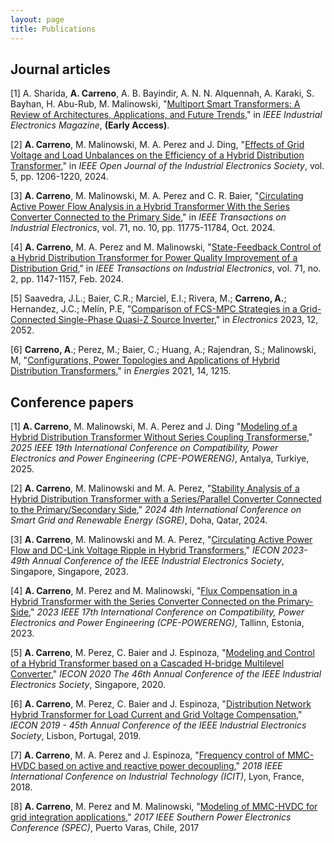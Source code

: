 ```yaml
---
layout: page
title: Publications
---
```


<h2><b>Journal articles</b></h2>

[1] A. Sharida, **A. Carreno**, A. B. Bayindir, A. N. N. Alquennah, A. Karaki, S. Bayhan, H. Abu-Rub, M. Malinowski, "<a href="https://doi.org/10.1109/MIE.2025.3598405">Multiport Smart Transformers: A Review of Architectures, Applications, and Future Trends</a>," in *IEEE Industrial Electronics Magazine*, **(Early Access)**.

[2] **A. Carreno**, M. Malinowski, M. A. Perez and J. Ding, "<a href="https://doi.org/10.1109/OJIES.2024.3486353">Effects of Grid Voltage and Load Unbalances on the Efficiency of a Hybrid Distribution Transformer</a>," in *IEEE Open Journal of the Industrial Electronics Society*, vol. 5, pp. 1206-1220, 2024.

[3] **A. Carreno**, M. Malinowski, M. A. Perez and C. R. Baier, "<a href="https://doi.org/10.1109/TIE.2023.3347856">Circulating Active Power Flow Analysis in a Hybrid Transformer With the Series Converter Connected to the Primary Side</a>," in *IEEE Transactions on Industrial Electronics*, vol. 71, no. 10, pp. 11775-11784, Oct. 2024.

[4] **A. Carreno**, M. A. Perez and M. Malinowski, "<a href="https://doi.org/10.1109/TIE.2023.3262872">State-Feedback Control of a Hybrid Distribution Transformer for Power Quality Improvement of a Distribution Grid</a>," in *IEEE Transactions on Industrial Electronics*, vol. 71, no. 2, pp. 1147-1157, Feb. 2024.

[5] Saavedra, J.L.; Baier, C.R.; Marciel, E.I.; Rivera, M.; **Carreno, A.**; Hernandez, J.C.; Melín, P.E, "<a href="https://doi.org/10.3390/electronics12092052">Comparison of FCS-MPC Strategies in a Grid-Connected Single-Phase Quasi-Z Source Inverter</a>," in *Electronics* 2023, 12, 2052.

[6] **Carreno, A**.; Perez, M.; Baier, C.; Huang, A.; Rajendran, S.; Malinowski, M, "<a href="https://doi.org/10.3390/en14051215">Configurations, Power Topologies and Applications of Hybrid Distribution Transformers</a>," in *Energies* 2021, 14, 1215.


<h2><b>Conference papers</b></h2>

[1] **A. Carreno**, M. Malinowski, M. A. Perez and J. Ding "<a href="https://doi.org/10.1109/CPE-POWERENG63314.2025.11027185">Modeling of a Hybrid Distribution Transformer Without Series Coupling Transformerse</a>," *2025 IEEE 19th International Conference on Compatibility, Power Electronics and Power Engineering (CPE-POWERENG)*, Antalya, Turkiye, 2025.

[2] **A. Carreno**, M. Malinowski and M. A. Perez, "<a href="https://doi.org/10.1109/SGRE59715.2024.10428912">Stability Analysis of a Hybrid Distribution Transformer with a Series/Parallel Converter Connected to the Primary/Secondary Side</a>," *2024 4th International Conference on Smart Grid and Renewable Energy (SGRE)*, Doha, Qatar, 2024.

[3] **A. Carreno**, M. Malinowski and M. A. Perez, "<a href="https://doi.org/10.1109/IECON51785.2023.10312400">Circulating Active Power Flow and DC-Link Voltage Ripple in Hybrid Transformers</a>," *IECON 2023- 49th Annual Conference of the IEEE Industrial Electronics Society*, Singapore, Singapore, 2023.

[4] **A. Carreno**, M. Perez and M. Malinowski, "<a href="https://doi.org/10.1109/CPE-POWERENG58103.2023.10227500">Flux Compensation in a Hybrid Transformer with the Series Converter Connected on the Primary-Side</a>," *2023 IEEE 17th International Conference on Compatibility, Power Electronics and Power Engineering (CPE-POWERENG)*, Tallinn, Estonia, 2023.

[5] **A. Carreno**, M. Perez, C. Baier and J. Espinoza, "<a href="https://doi.org/10.1109/IECON43393.2020.9254365">Modeling and Control of a Hybrid Transformer based on a Cascaded H-bridge Multilevel Converter</a>," *IECON 2020 The 46th Annual Conference of the IEEE Industrial Electronics Society*, Singapore, 2020.

[6] **A. Carreno**, M. Perez, C. Baier and J. Espinoza, "<a href="https://doi.org/10.1109/IECON.2019.8927593">Distribution Network Hybrid Transformer for Load Current and Grid Voltage Compensation</a>," *IECON 2019 - 45th Annual Conference of the IEEE Industrial Electronics Society*, Lisbon, Portugal, 2019.

[7] **A. Carreno**, M. A. Perez and J. Espinoza, "<a href="https://doi.org/10.1109/ICIT.2018.8352267">Frequency control of MMC-HVDC based on active and reactive power decoupling</a>," *2018 IEEE International Conference on Industrial Technology (ICIT)*, Lyon, France, 2018.

[8] **A. Carreno**, M. Perez and M. Malinowski, "<a href="https://doi.org/10.1109/SPEC.2017.8333648">Modeling of MMC-HVDC for grid integration applications</a>," *2017 IEEE Southern Power Electronics Conference (SPEC)*, Puerto Varas, Chile, 2017
